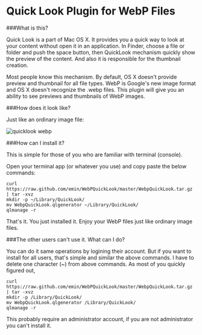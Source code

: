 Quick Look Plugin for WebP Files
================================

###What is this?
  
  Quick Look is a part of Mac OS X. It provides you a quick way
  to look at your content without open it in an application.
  In Finder, choose a file or folder and push the space button, then QuickLook
  mechanism quickly show the preview of the content. And also it is responsible
  for the thumbnail creation.

  Most people know this mechanism. By default, OS X doesn't provide preview and
  thumbnail for all file types. WebP is Google's new image format and OS X
  doesn't recognize the .webp files. This plugin will give you an ability to
  see previews and thumbnails of WebP images.

###How does it look like?

  Just like an ordinary image file:
  
  ![quicklook webp](https://raw.github.com/emin/WebPQuickLook/master/screenshot.png 'WebP')


###How can I install it?
  
  This is simple for those of you who are familiar with terminal
  (console).

  Open your terminal app (or whatever you use) and copy paste the below
  commands:

	curl  https://raw.github.com/emin/WebPQuickLook/master/WebpQuickLook.tar.gz | tar -xvz
	mkdir -p ~/Library/QuickLook/
	mv WebpQuickLook.qlgenerator ~/Library/QuickLook/
	qlmanage -r
  
  That's it. You just installed it. Enjoy your WebP files just like ordinary
  image files.

###The other users can't use it. What can I do?

  You can do it same operations by logining their account. But if you want
  to install for all users, that's simple and similar the above commands. I
  have to delete one character (~) from above commands. As most of you quickly
  figured out, 

	curl  https://raw.github.com/emin/WebPQuickLook/master/WebpQuickLook.tar.gz | tar -xvz
	mkdir -p /Library/QuickLook/
	mv WebpQuickLook.qlgenerator /Library/QuickLook/
	qlmanage -r

  This probably require an administrator account, if you are not administrator you
  can't install it.


